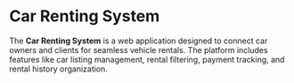 # Car Renting System
The **Car Renting System** is a web application designed to connect car owners and clients for seamless vehicle rentals. The platform includes features like car listing management, rental filtering, payment tracking, and rental history organization.
